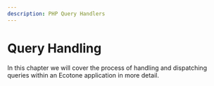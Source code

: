 ```yaml
---
description: PHP Query Handlers
---
```


# Query Handling

In this chapter we will cover the process of handling and dispatching queries within an Ecotone application in more detail. 

